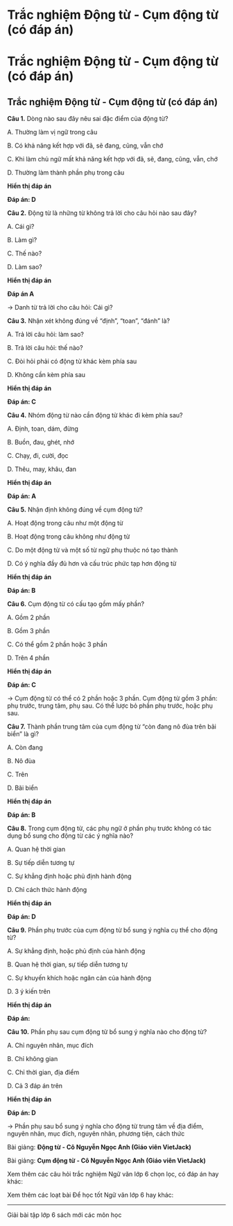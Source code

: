 # Trắc nghiệm Động từ - Cụm động từ (có đáp án)

# Trắc nghiệm Động từ - Cụm động từ (có đáp án)

## Trắc nghiệm Động từ - Cụm động từ (có đáp án)

**Câu 1.** Dòng nào sau đây nêu sai đặc điểm của động từ?

A. Thường làm vị ngữ trong câu

B. Có khả năng kết hợp với đã, sẽ đang, cũng, vẫn chớ

C. Khi làm chủ ngữ mất khả năng kết hợp với đã, sẽ, đang, cũng, vẫn, chớ

D. Thường làm thành phần phụ trong câu

**Hiển thị đáp án**

**Đáp án: D**

**Câu 2.** Động từ là những từ không trả lời cho câu hỏi nào sau đây?

A. Cái gì?

B. Làm gì?

C. Thế nào?

D. Làm sao?

**Hiển thị đáp án**

**Đáp án A**

→ Danh từ trả lời cho câu hỏi: Cái gì?

**Câu 3.** Nhận xét không đúng về “định”, “toan”, “đánh” là?

A. Trả lời câu hỏi: làm sao?

B. Trả lời câu hỏi: thế nào?

C. Đòi hỏi phải có động từ khác kèm phía sau

D. Không cần kèm phía sau

**Hiển thị đáp án**

**Đáp án: C**

**Câu 4.** Nhóm động từ nào cần động từ khác đi kèm phía sau?

A. Định, toan, dám, đừng

B. Buồn, đau, ghét, nhớ

C. Chạy, đi, cười, đọc

D. Thêu, may, khâu, đan

**Hiển thị đáp án**

**Đáp án: A**

**Câu 5.** Nhận định không đúng về cụm động từ?

A. Hoạt động trong câu như một động từ

B. Hoạt động trong câu không như động từ

C. Do một động từ và một số từ ngữ phụ thuộc nó tạo thành

D. Có ý nghĩa đầy đủ hơn và cấu trúc phức tạp hơn động từ

**Hiển thị đáp án**

**Đáp án: B**

**Câu 6.** Cụm động từ có cấu tạo gồm mấy phần?

A. Gồm 2 phần

B. Gồm 3 phần

C. Có thể gồm 2 phần hoặc 3 phần

D. Trên 4 phần

**Hiển thị đáp án**

**Đáp án: C**

→ Cụm động từ có thể có 2 phần hoặc 3 phần. Cụm động từ gồm 3 phần: phụ trước, trung tâm, phụ sau. Có thể lược bỏ phần phụ trước, hoặc phụ sau.

**Câu 7.** Thành phần trung tâm của cụm động từ “còn đang nô đùa trên bãi biển” là gì?

A. Còn đang

B. Nô đùa

C. Trên

D. Bãi biển

**Hiển thị đáp án**

**Đáp án: B**

**Câu 8.** Trong cụm động từ, các phụ ngữ ở phần phụ trước không có tác dụng bổ sung cho động từ các ý nghĩa nào?

A. Quan hệ thời gian

B. Sự tiếp diễn tương tự

C. Sự khẳng định hoặc phủ định hành động

D. Chỉ cách thức hành động

**Hiển thị đáp án**

**Đáp án: D**

**Câu 9.** Phần phụ trước của cụm động từ bổ sung ý nghĩa cụ thể cho động từ?

A. Sự khẳng định, hoặc phủ định của hành động

B. Quan hệ thời gian, sự tiếp diễn tương tự

C. Sự khuyến khích hoặc ngăn cản của hành động

D. 3 ý kiến trên 

**Hiển thị đáp án**

**Đáp án:**

**Câu 10.** Phần phụ sau cụm động từ bổ sung ý nghĩa nào cho động từ?

A. Chỉ nguyên nhân, mục đích

B. Chỉ không gian

C. Chỉ thời gian, địa điểm

D. Cả 3 đáp án trên

**Hiển thị đáp án**

**Đáp án: D**

→ Phần phụ sau bổ sung ý nghĩa cho động từ trung tâm về địa điểm, nguyên nhân, mục đích, nguyên nhân, phương tiện, cách thức

Bài giảng: **Động từ - Cô Nguyễn Ngọc Anh (Giáo viên VietJack)**

Bài giảng: **Cụm động từ - Cô Nguyễn Ngọc Anh (Giáo viên VietJack)**

Xem thêm các câu hỏi trắc nghiệm Ngữ văn lớp 6 chọn lọc, có đáp án hay khác:

Xem thêm các loạt bài Để học tốt Ngữ văn lớp 6 hay khác:

* * *

Giải bài tập lớp 6 sách mới các môn học
